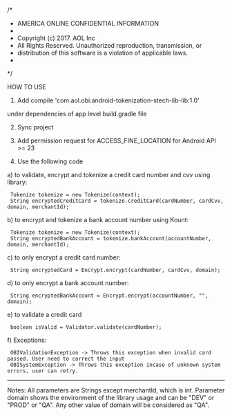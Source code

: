 /*
 * AMERICA ONLINE CONFIDENTIAL INFORMATION
 *
 * Copyright (c) 2017. AOL Inc
 * All Rights Reserved.  Unauthorized reproduction, transmission, or
 * distribution of this software is a violation of applicable laws.
 *
 */

HOW TO USE

1. Add
compile 'com.aol.obi:android-tokenization-stech-lib-lib:1.0'

under dependencies of app level build.gradle file

2. Sync project

3. Add permission request for ACCESS_FINE_LOCATION for Android API >= 23

4. Use the following code

  a) to validate, encrypt and tokenize a credit card number and cvv using library:

     Tokenize tokenize = new Tokenize(context);
     String encryptedCreditCard = tokenize.creditCard(cardNumber, cardCvv, domain, merchantId);

  b) to encrypt and tokenize a bank account number using Kount:

     Tokenize tokenize = new Tokenize(context);
     String encryptedBankAccount = tokenize.bankAccount(accountNumber, domain, merchantId);

  c) to only encrypt a credit card number:

     String encryptedCard = Encrypt.encrypt(cardNumber, cardCvv, domain);

  d) to only encrypt a bank account number:

     String encryptedBankAccount = Encrypt.encrypt(accountNumber, "", domain);

  e) to validate a credit card

     boolean isValid = Validator.validate(cardNumber);

  f) Exceptions:
   
     OBIValidationException -> Throws this exception when invalid card passed. User need to correct the input
     OBISystemException -> Throws this exception incase of unknown system errors, user can retry.

___________
Notes:
  All parameters are Strings except merchantId, which is int.
  Parameter domain shows the environment of the library usage and can be "DEV" or "PROD" or "QA".
  Any other value of domain will be considered as "QA".
